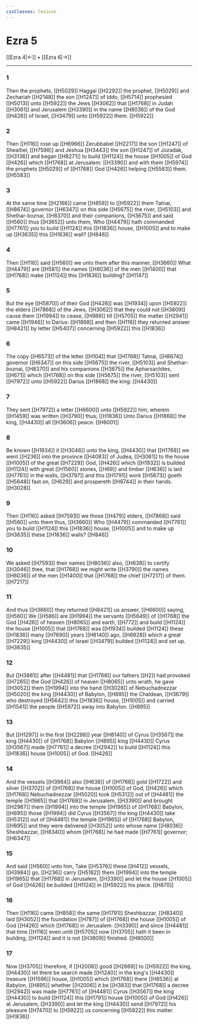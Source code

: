 ```yaml
---
cssClasses: lexicon
---
```

# Ezra 5

[[Ezra 4|←]] • [[Ezra 6|→]]

---

### 1
Then the prophets, [[H5029]] Haggai [[H2292]] the prophet, [[H5029]] and Zechariah [[H2148]] the son [[H1247]] of Iddo, [[H5714]] prophesied [[H5013]] unto [[H5922]] the Jews [[H3062]] that [[H1768]] in Judah [[H3061]] and Jerusalem [[H3390]] in the name [[H8036]] of the God [[H426]] of Israel, [[H3479]] unto [[H5922]] them. [[H5922]]

### 2
Then [[H116]] rose up [[H6966]] Zerubbabel [[H2217]] the son [[H1247]] of Shealtiel, [[H7598]] and Jeshua [[H3443]] the son [[H1247]] of Jozadak, [[H3136]] and began [[H8271]] to build [[H1124]] the house [[H1005]] of God [[H426]] which [[H1768]] at Jerusalem: [[H3390]] and with them [[H5974]] the prophets [[H5029]] of [[H1768]] God [[H426]] helping [[H5583]] them. [[H5583]]

### 3
At the same time [[H2166]] came [[H858]] to [[H5922]] them Tatnai, [[H8674]] governor [[H6347]] on this side [[H5675]] the river, [[H5103]] and Shethar-boznai, [[H8370]] and their companions, [[H3675]] and said [[H560]] thus [[H3652]] unto them, Who [[H4479]] hath commanded [[H7761]] you to build [[H1124]] this [[H1836]] house, [[H1005]] and to make up [[H3635]] this [[H1836]] wall? [[H846]]

### 4
Then [[H116]] said [[H560]] we unto them after this manner, [[H3660]] What [[H4479]] are [[H581]] the names [[H8036]] of the men [[H1400]] that [[H1768]] make [[H1124]] this [[H1836]] building? [[H1147]]

### 5
But the eye [[H5870]] of their God [[H426]] was [[H1934]] upon [[H5922]] the elders [[H7868]] of the Jews, [[H3062]] that they could not [[H3809]] cause them [[H1994]] to cease, [[H989]] till [[H5705]] the matter [[H2941]] came [[H1946]] to Darius: [[H1868]] and then [[H116]] they returned answer [[H8421]] by letter [[H5407]] concerning [[H5922]] this [[H1836]]

### 6
The copy [[H6573]] of the letter [[H104]] that [[H1768]] Tatnai, [[H8674]] governor [[H6347]] on this side [[H5675]] the river, [[H5103]] and Shethar-boznai, [[H8370]] and his companions [[H3675]] the Apharsachites, [[H671]] which [[H1768]] on this side [[H5675]] the river, [[H5103]] sent [[H7972]] unto [[H5922]] Darius [[H1868]] the king: [[H4430]]

### 7
They sent [[H7972]] a letter [[H6600]] unto [[H5922]] him, wherein [[H1459]] was written [[H3790]] thus; [[H1836]] Unto Darius [[H1868]] the king, [[H4430]] all [[H3606]] peace. [[H8001]]

### 8
Be known [[H1934]]  it [[H3046]] unto the king, [[H4430]] that [[H1768]] we went [[H236]] into the province [[H4083]] of Judea, [[H3061]] to the house [[H1005]] of the great [[H7229]] God, [[H426]] which [[H1932]] is builded [[H1124]] with great [[H1560]] stones, [[H69]] and timber [[H636]] is laid [[H7761]] in the walls, [[H3797]] and this [[H1791]] work [[H5673]] goeth [[H5648]] fast on, [[H629]] and prospereth [[H6744]] in their hands. [[H3028]]

### 9
Then [[H116]] asked [[H7593]] we those [[H479]] elders, [[H7868]] said [[H560]] unto them thus, [[H3660]] Who [[H4479]] commanded [[H7761]] you to build [[H1124]] this [[H1836]] house, [[H1005]] and to make up [[H3635]] these [[H1836]] walls? [[H846]]

### 10
We asked [[H7593]] their names [[H8036]] also, [[H638]] to certify [[H3046]] thee, that [[H1768]] we might write [[H3790]] the names [[H8036]] of the men [[H1400]] that [[H1768]] the chief [[H7217]] of them. [[H7217]]

### 11
And thus [[H3660]] they returned [[H8421]] us answer, [[H6600]] saying, [[H560]] We [[H586]] are [[H1994]] the servants [[H5649]] of [[H1768]] the God [[H426]] of heaven [[H8065]] and earth, [[H772]] and build [[H1124]] the house [[H1005]] that [[H1768]] was [[H1934]] builded [[H1124]] these [[H1836]] many [[H7690]] years [[H8140]] ago, [[H6928]] which a great [[H7229]] king [[H4430]] of Israel [[H3479]] builded [[H1124]] and set up. [[H3635]]

### 12
But [[H3861]] after [[H4481]] that [[H1768]] our fathers [[H2]] had provoked [[H7265]] the God [[H426]] of heaven [[H8065]] unto wrath, he gave [[H3052]] them [[H1994]] into the hand [[H3028]] of Nebuchadnezzar [[H5020]] the king [[H4430]] of Babylon, [[H895]] the Chaldean, [[H3679]] who destroyed [[H5642]] this [[H1836]] house, [[H1005]] and carried [[H1541]] the people [[H5972]] away into Babylon. [[H895]]

### 13
But [[H1297]] in the first [[H2298]] year [[H8140]] of Cyrus [[H3567]] the king [[H4430]] of [[H1768]] Babylon [[H895]] king [[H4430]] Cyrus [[H3567]] made [[H7761]] a decree [[H2942]] to build [[H1124]] this [[H1836]] house [[H1005]] of God. [[H426]]

### 14
And the vessels [[H3984]] also [[H638]] of [[H1768]] gold [[H1722]] and silver [[H3702]] of [[H1768]] the house [[H1005]] of God, [[H426]] which [[H1768]] Nebuchadnezzar [[H5020]] took [[H5312]] out of [[H4481]] the temple [[H1965]] that [[H1768]] in Jerusalem, [[H3390]] and brought [[H2987]] them [[H1994]] into the temple [[H1965]] of [[H1768]] Babylon, [[H895]] those [[H1994]] did Cyrus [[H3567]] the king [[H4430]] take [[H5312]] out of [[H4481]] the temple [[H1965]] of [[H1768]] Babylon, [[H895]] and they were delivered [[H3052]] unto whose name [[H8036]] Sheshbazzar, [[H8340]] whom [[H1768]] he had made [[H7761]] governor; [[H6347]]

### 15
And said [[H560]] unto him, Take [[H5376]] these [[H412]] vessels, [[H3984]] go, [[H236]] carry [[H5182]] them [[H1994]] into the temple [[H1965]] that [[H1768]] in Jerusalem, [[H3390]] and let the house [[H1005]] of God [[H426]] be builded [[H1124]] in [[H5922]] his place. [[H870]]

### 16
Then [[H116]] came [[H858]] the same [[H1791]] Sheshbazzar, [[H8340]] laid [[H3052]] the foundation [[H787]] of [[H1768]] the house [[H1005]] of God [[H426]] which [[H1768]] in Jerusalem: [[H3390]] and since [[H4481]] that time [[H116]] even until [[H5705]] now [[H3705]] hath it been in building, [[H1124]] and it is not [[H3809]] finished. [[H8000]]

### 17
Now [[H3705]] therefore, if [[H2006]] good [[H2869]] to [[H5922]] the king, [[H4430]] let there be search made [[H1240]] in the king's [[H4430]] treasure [[H1596]] house, [[H1005]] which [[H1768]] there [[H8536]] at Babylon, [[H895]] whether [[H2006]] it be [[H383]] that [[H1768]] a decree [[H2942]] was made [[H7761]] of [[H4481]] Cyrus [[H3567]] the king [[H4430]] to build [[H1124]] this [[H1791]] house [[H1005]] of God [[H426]] at Jerusalem, [[H3390]] and let the king [[H4430]] send [[H7972]] his pleasure [[H7470]] to [[H5922]] us concerning [[H5922]] this matter. [[H1836]]